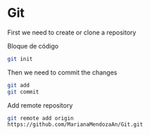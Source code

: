 # Git

First we need to create or clone a repository

Bloque de código
~~~bash
git init 
~~~

Then we need to commit the changes

~~~bash
git add
git commit
~~~

Add remote repository
~~~bash
git remote add origin
https://github.com/MarianaMendozaAn/Git.git